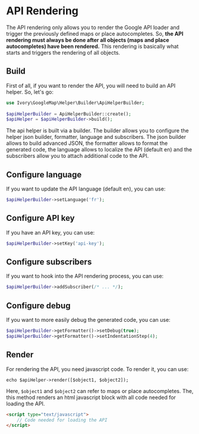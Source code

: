 # API Rendering

The API rendering only allows you to render the Google API loader and trigger the previously defined maps or place 
autocompletes. So, **the API rendering must always be done after all objects (maps and place autocompletes) have been 
rendered.** This rendering is basically what starts and triggers the rendering of all objects. 

## Build

First of all, if you want to render the API, you will need to build an API helper. So, let's go:

``` php
use Ivory\GoogleMap\Helper\Builder\ApiHelperBuilder;
 
$apiHelperBuilder = ApiHelperBuilder::create();
$apiHelper = $apiHelperBuilder->build();
```

The api helper is built via a builder. The builder allows you to configure the helper json builder, formatter, language 
and subscribers. The json builder allows to build advanced JSON, the formatter allows to format the generated code, the
language allows to localize the API (default en) and the subscribers allow you to attach additional code to the API.

## Configure language

If you want to update the API language (default en), you can use:

``` php
$apiHelperBuilder->setLanguage('fr');
```

## Configure API key

If you have an API key, you can use:

``` php
$apiHelperBuilder->setKey('api-key');
```

## Configure subscribers

If you want to hook into the API rendering process, you can use: 

``` php
$apiHelperBuilder->addSubscriber(/* ... */);
```

## Configure debug

If you want to more easily debug the generated code, you can use:

``` php
$apiHelperBuilder->getFormatter()->setDebug(true);
$apiHelperBuilder->getFormatter()->setIndentationStep(4);
```

## Render

For rendering the API, you need javascript code. To render it, you can use:

```
echo $apiHelper->render([$object1, $object2]);
```

Here, `$object1` and `$object2` can refer to maps or place autocompletes. The, this method renders an html javascript 
block with all code needed for loading the API.

``` html
<script type="text/javascript">
    // Code needed for loading the API
</script>
```

